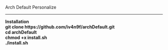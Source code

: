 Arch Default Personalize <br>
<hr>
<b>
  Installation
<b>
<div>
git clone https://github.com/iv4n9f/archDefault.git <br>
cd archDefault <br>
chmod +x install.sh <br>
./install.sh <br>
</div>
